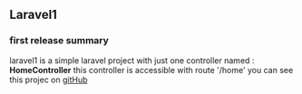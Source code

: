 ## Laravel1
### first release summary
laravel1 is a simple laravel project with just one controller named : **HomeController**
this controller is accessible with route '/home'
you can see this projec on [gitHub](https://github.com/mina-101/laravel1.git)
